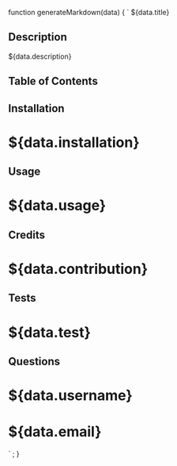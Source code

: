 function generateMarkdown(data) {
 ` ${data.title}

  ## Description
  ${data.description}

  ## Table of Contents


  ## Installation

  # ${data.installation}

  ## Usage

  # ${data.usage}

  ## Credits

  # ${data.contribution}

  ## Tests

  # ${data.test}

  ## Questions

  # ${data.username}
  # ${data.email}


  

`
;
}